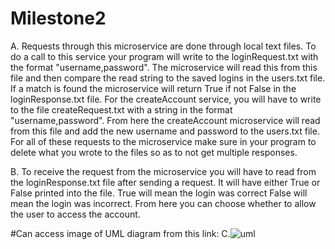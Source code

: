 # Milestone2
A. Requests through this microservice are done through local text files. To do a call to this service your program will write to the loginRequest.txt with the format "username,password". The microservice will read this from this file and then compare the read string to the saved logins in the users.txt file. If a match is found the microservice will return True if not False in the loginResponse.txt file. For the createAccount service, you will have to write to the file createRequest.txt with a string in the format "username,password". From here the createAccount microservice will read from this file and add the new username and password to the users.txt file. For all of these requests to the microservice make sure in your program to delete what you wrote to the files so as to not get multiple responses.

B. To receive the request from the microservice you will have to read from the loginResponse.txt file after sending a request. It will have either True or False printed into the file. True will mean the login was correct False will mean the login was incorrect. From here you can choose whether to allow the user to access the account.

#Can access image of UML diagram from this link:
C.![uml](https://user-images.githubusercontent.com/129989916/236993640-ad6ba691-c3c6-4eb9-ba58-7c848f65c8cf.PNG)


